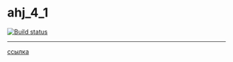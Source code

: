 # ahj_4_1
[![Build status](https://ci.appveyor.com/api/projects/status/9t8ak3jj9j8s5p1b?svg=true)](https://ci.appveyor.com/project/ZenkiOo/ahj-4-1)
***
[ссылка](https://zenkioo.github.io/ahj_4_1/)